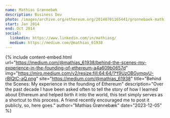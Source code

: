 ```yaml
---
name: Mathias Grønnebæk
description: Business Dev
photo: /images/archive.org/ethereum.org/20140701165441/gronnebaek-mathias.jpg
start: Jan 2014
end: Oct 2014
social:
  linkedin: https://www.linkedin.com/in/mathiasg/
  medium: https://medium.com/@mathias_61938
---
```


{% include content-embed.html
  url="https://medium.com/@mathias_61938/behind-the-scenes-my-experience-in-the-founding-of-ethereum-a4a609b0657d"
  img="https://miro.medium.com/v2/resize:fill:64:64/1*f9UzOBGymqyU-rBlQtC-aQ.png"
  site="https://medium.com/@mathias_61938"
  title="Behind the Scenes: My experience in the founding of Ethereum"
  description="Over the past decade I have been asked often to tell the story of how I learned about Ethereum and helped birth it into the world, this text simply serves as a shortcut to this process. A friend recently encouraged me to post it publicly, so, here goes."
  author="Mathias Grønnebæk"
  date="2023-12-05"
%}
